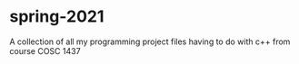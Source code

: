 # spring-2021
A collection of all my programming project files having to do with c++ from course COSC 1437
